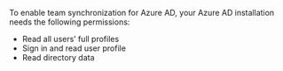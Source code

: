 To enable team synchronization for Azure AD, your Azure AD installation needs the following permissions:
- Read all users’ full profiles
- Sign in and read user profile
- Read directory data
